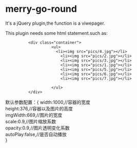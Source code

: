 # merry-go-round
It's a jQuery plugin,the function is a viwepager.

This plugin needs some html statement.such as:
                 
              <div class="container">
                		<ul>
                		  <li><img src="pics/4.jpg"></li>
                			<li><img src="pics/2.jpg"></li>
                			<li><img src="pics/3.jpg"></li>
                			<li><img src="pics/1.jpg"></li>
                			<li><img src="pics/5.jpg"></li>
                			<li><img src="pics/6.jpg"></li>
                			<li><img src="pics/7.jpg"></li>
                			
                		</ul>
              </div>
  默认参数配置：{
                  width:1000,//容器的宽度<br/>
                  height:376,//容器以及图片的高度<br/>
                  imgWidth:669,//图片的宽度<br/>
                  scale:0.9,//图片缩放系数<br/>
                  opacity:0.9,//图片透明变化系数<br/>
                  autoPlay:false,//是否自动播放<br/>
            }
                  
